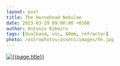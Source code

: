 ```yaml
---
layout: post
title: The Horsehead Nebulae
date: 2023-03-29 09:00:00 +0100
author: Antonio Ribeiro
tags: [dualband, osc, 80mm, refractor]
photo: /astrophotos/assets/images/hh.jpg
---
```


[![{{page.title}}]({{page.photo}})]({{page.photo}})
